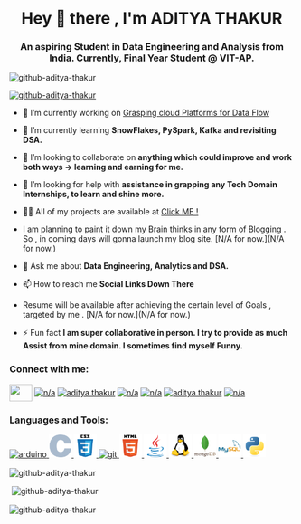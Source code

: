 <h1 align="center">Hey 👋 there , I'm ADITYA THAKUR</h1>
<h3 align="center">An aspiring Student in Data Engineering and Analysis from India. Currently, Final Year Student @ VIT-AP.</h3>

<p align="left"> <img src="https://komarev.com/ghpvc/?username=github-aditya-thakur&label=Profile%20views&color=0e75b6&style=flat" alt="github-aditya-thakur" /> </p>

<p align="left"> <a href="https://github.com/ryo-ma/github-profile-trophy"><img src="https://github-profile-trophy.vercel.app/?username=github-aditya-thakur" alt="github-aditya-thakur" /></a> </p>

- 🔭 I’m currently working on [Grasping cloud Platforms for Data Flow](https://portfolio-two-inky-60.vercel.app/)

- 🌱 I’m currently learning **SnowFlakes, PySpark, Kafka and revisiting DSA.**

- 👯 I’m looking to collaborate on **anything which could improve and work both ways -> learning and earning for me.**

- 🤝 I’m looking for help with **assistance in grapping any Tech Domain Internships, to learn and shine more.**

- 👨‍💻 All of my projects are available at [Click ME !](https://portfolio-two-inky-60.vercel.app/)

- I am planning to paint it down my Brain thinks in any form of Blogging . So , in coming days will gonna launch my blog site. [N/A for now.](N/A for now.)

- 💬 Ask me about **Data Engineering, Analytics and DSA.**

- 📫 How to reach me **Social Links Down There**

- Resume will be available after achieving the certain level of Goals , targeted by me . [N/A for now.](N/A for now.)

- ⚡ Fun fact **I am super collaborative in person. I try to provide as much Assist from mine domain. I sometimes find myself Funny.**

<h3 align="left">Connect with me:</h3>
<p align="left">
<!-- <a href="https://codepen.io/n/a" target="blank"><img align="center" src="https://raw.githubusercontent.com/rahuldkjain/github-profile-readme-generator/master/src/images/icons/Social/codepen.svg" alt="n/a" height="30" width="40" /></a>
<a href="https://dev.to/n/a" target="blank"><img align="center" src="https://raw.githubusercontent.com/rahuldkjain/github-profile-readme-generator/master/src/images/icons/Social/devto.svg" alt="n/a" height="30" width="40" /></a>
<a href="https://twitter.com/n/a" target="blank"><img align="center" src="https://raw.githubusercontent.com/rahuldkjain/github-profile-readme-generator/master/src/images/icons/Social/twitter.svg" alt="n/a" height="30" width="40" /></a>  -->
<a href="https://www.linkedin.com/in/oyeaditya/" target="blank"><img align="center" src="https://raw.githubusercontent.com/rahuldkjain/github-profile-readme-generator/master/src/images/icons/Social/linked-in-alt.svg" height="30" width="40" /></a>
  <!--
<a href="https://stackoverflow.com/users/n/a" target="blank"><img align="center" src="https://raw.githubusercontent.com/rahuldkjain/github-profile-readme-generator/master/src/images/icons/Social/stack-overflow.svg" alt="n/a" height="30" width="40" /></a>
<a href="https://codesandbox.com/n/a" target="blank"><img align="center" src="https://raw.githubusercontent.com/rahuldkjain/github-profile-readme-generator/master/src/images/icons/Social/codesandbox.svg" alt="n/a" height="30" width="40" /></a>  -->
<a href="https://www.kaggle.com/igthakur" target="blank"><img align="center" src="https://raw.githubusercontent.com/rahuldkjain/github-profile-readme-generator/master/src/images/icons/Social/kaggle.svg" alt="n/a" height="30" width="40" /></a> <!--
<a href="https://fb.com/n/a" target="blank"><img align="center" src="https://raw.githubusercontent.com/rahuldkjain/github-profile-readme-generator/master/src/images/icons/Social/facebook.svg" alt="n/a" height="30" width="40" /></a>
<a href="https://instagram.com/ig_thakuryt" target="blank"><img align="center" src="https://raw.githubusercontent.com/rahuldkjain/github-profile-readme-generator/master/src/images/icons/Social/instagram.svg" alt="ig_thakuryt" height="30" width="40" /></a>
<a href="https://dribbble.com/n/a" target="blank"><img align="center" src="https://raw.githubusercontent.com/rahuldkjain/github-profile-readme-generator/master/src/images/icons/Social/dribbble.svg" alt="n/a" height="30" width="40" /></a>
<a href="https://www.behance.net/n/a" target="blank"><img align="center" src="https://raw.githubusercontent.com/rahuldkjain/github-profile-readme-generator/master/src/images/icons/Social/behance.svg" alt="n/a" height="30" width="40" /></a>
<a href="https://hashnode.com/n/a" target="blank"><img align="center" src="https://raw.githubusercontent.com/rahuldkjain/github-profile-readme-generator/master/src/images/icons/Social/hashnode.svg" alt="n/a" height="30" width="40" /></a>
<a href="https://medium.com/n/a" target="blank"><img align="center" src="https://raw.githubusercontent.com/rahuldkjain/github-profile-readme-generator/master/src/images/icons/Social/medium.svg" alt="n/a" height="30" width="40" /></a>
<a href="https://www.youtube.com/c/n/a" target="blank"><img align="center" src="https://raw.githubusercontent.com/rahuldkjain/github-profile-readme-generator/master/src/images/icons/Social/youtube.svg" alt="n/a" height="30" width="40" /></a> -->
<a href="https://www.codechef.com/users/igthakur" target="blank"><img align="center" src="https://cdn.jsdelivr.net/npm/simple-icons@3.1.0/icons/codechef.svg" alt="aditya thakur" height="30" width="40" /></a>
<a href="https://www.hackerrank.com/profile/aditya_22bec7143" target="blank"><img align="center" src="https://raw.githubusercontent.com/rahuldkjain/github-profile-readme-generator/master/src/images/icons/Social/hackerrank.svg" alt="n/a" height="30" width="40" /></a>
<a href="https://codeforces.com/profile/ap_22bec7143" target="blank"><img align="center" src="https://raw.githubusercontent.com/rahuldkjain/github-profile-readme-generator/master/src/images/icons/Social/codeforces.svg" alt="n/a" height="30" width="40" /></a>
<a href="https://leetcode.com/u/aditya_22bec7143/" target="blank"><img align="center" src="https://raw.githubusercontent.com/rahuldkjain/github-profile-readme-generator/master/src/images/icons/Social/leet-code.svg" alt="aditya thakur" height="30" width="40" /></a>
<!--<a href="https://www.hackerearth.com/n/a" target="blank"><img align="center" src="https://raw.githubusercontent.com/rahuldkjain/github-profile-readme-generator/master/src/images/icons/Social/hackerearth.svg" alt="n/a" height="30" width="40" /></a> -->
<a href="https://www.geeksforgeeks.org/user/piyushkumfzi9/" target="blank"><img align="center" src="https://raw.githubusercontent.com/rahuldkjain/github-profile-readme-generator/master/src/images/icons/Social/geeks-for-geeks.svg" alt="n/a" height="30" width="40" /></a>
<!--<a href="https://www.topcoder.com/members/n/a" target="blank"><img align="center" src="https://raw.githubusercontent.com/rahuldkjain/github-profile-readme-generator/master/src/images/icons/Social/topcoder.svg" alt="n/a" height="30" width="40" /></a>
<a href="https://discord.gg/n/a" target="blank"><img align="center" src="https://raw.githubusercontent.com/rahuldkjain/github-profile-readme-generator/master/src/images/icons/Social/discord.svg" alt="n/a" height="30" width="40" /></a>
<a href="/n/a" target="blank"><img align="center" src="https://raw.githubusercontent.com/rahuldkjain/github-profile-readme-generator/master/src/images/icons/Social/rss.svg" alt="n/a" height="30" width="40" /></a>
</p> -->

<h3 align="left">Languages and Tools:</h3>
 <p align="left"> <!-- <a href="https://developer.android.com" target="_blank" rel="noreferrer"><img src="https://raw.githubusercontent.com/devicons/devicon/master/icons/android/android-original-wordmark.svg" alt="android" width="40" height="40"/> </a> --> <a href="https://www.arduino.cc/" target="_blank" rel="noreferrer"> <img src="https://cdn.worldvectorlogo.com/logos/arduino-1.svg" alt="arduino" width="40" height="40"/> </a> <!-- <a href="https://getbootstrap.com" target="_blank" rel="noreferrer"> <img src="https://raw.githubusercontent.com/devicons/devicon/master/icons/bootstrap/bootstrap-plain-wordmark.svg" alt="bootstrap" width="40" height="40"/> </a> --><a href="https://www.cprogramming.com/" target="_blank" rel="noreferrer"> <img src="https://raw.githubusercontent.com/devicons/devicon/master/icons/c/c-original.svg" alt="c" width="40" height="40"/> </a> <!-- <a href="https://www.w3schools.com/cpp/" target="_blank" rel="noreferrer"> <img src="https://raw.githubusercontent.com/devicons/devicon/master/icons/cplusplus/cplusplus-original.svg" alt="cplusplus" width="40" height="40"/> </a> --> <a href="https://www.w3schools.com/css/" target="_blank" rel="noreferrer"> <img src="https://raw.githubusercontent.com/devicons/devicon/master/icons/css3/css3-original-wordmark.svg" alt="css3" width="40" height="40"/> </a> <!-- <a href="https://d3js.org/" target="_blank" rel="noreferrer"> <img src="https://raw.githubusercontent.com/devicons/devicon/master/icons/d3js/d3js-original.svg" alt="d3js" width="40" height="40"/> </a> --> <!-- <a href="https://flutter.dev" target="_blank" rel="noreferrer"> <img src="https://www.vectorlogo.zone/logos/flutterio/flutterio-icon.svg" alt="flutter" width="40" height="40"/> </a> --> <a href="https://git-scm.com/" target="_blank" rel="noreferrer"> <img src="https://www.vectorlogo.zone/logos/git-scm/git-scm-icon.svg" alt="git" width="40" height="40"/> </a> <a href="https://www.w3.org/html/" target="_blank" rel="noreferrer"> <img src="https://raw.githubusercontent.com/devicons/devicon/master/icons/html5/html5-original-wordmark.svg" alt="html5" width="40" height="40"/> </a> <a href="https://www.java.com" target="_blank" rel="noreferrer"> <img src="https://raw.githubusercontent.com/devicons/devicon/master/icons/java/java-original.svg" alt="java" width="40" height="40"/> </a> <!-- <a href="https://developer.mozilla.org/en-US/docs/Web/JavaScript" target="_blank" rel="noreferrer"> <img src="https://raw.githubusercontent.com/devicons/devicon/master/icons/javascript/javascript-original.svg" alt="javascript" width="40" height="40"/> </a> --><a href="https://www.linux.org/" target="_blank" rel="noreferrer"> <img src="https://raw.githubusercontent.com/devicons/devicon/master/icons/linux/linux-original.svg" alt="linux" width="40" height="40"/> </a> <a href="https://www.mongodb.com/" target="_blank" rel="noreferrer"> <img src="https://raw.githubusercontent.com/devicons/devicon/master/icons/mongodb/mongodb-original-wordmark.svg" alt="mongodb" width="40" height="40"/> </a> <a href="https://www.mysql.com/" target="_blank" rel="noreferrer"> <img src="https://raw.githubusercontent.com/devicons/devicon/master/icons/mysql/mysql-original-wordmark.svg" alt="mysql" width="40" height="40"/> </a> <!-- <a href="https://nodejs.org" target="_blank" rel="noreferrer"> <img src="https://raw.githubusercontent.com/devicons/devicon/master/icons/nodejs/nodejs-original-wordmark.svg" alt="nodejs" width="40" height="40"/> </a> --> <a href="https://www.python.org" target="_blank" rel="noreferrer">  <img src="https://raw.githubusercontent.com/devicons/devicon/master/icons/python/python-original.svg" alt="python" width="40" height="40"/> </a> <!-- <a href="https://reactjs.org/" target="_blank" rel="noreferrer"> <img src="https://raw.githubusercontent.com/devicons/devicon/master/icons/react/react-original-wordmark.svg" alt="react" width="40" height="40"/> </a> --> <!-- <a href="https://www.scala-lang.org" target="_blank" rel="noreferrer"> <img src="https://raw.githubusercontent.com/devicons/devicon/master/icons/scala/scala-original.svg" alt="scala" width="40" height="40"/> </a> --> <!-- <a href="https://tailwindcss.com/" target="_blank" rel="noreferrer"> <img src="https://www.vectorlogo.zone/logos/tailwindcss/tailwindcss-icon.svg" alt="tailwind" width="40" height="40"/> </a> --> </p>

<!--
<h3 align="left">Support:</h3>
<p><a href="https://www.buymeacoffee.com/n/a"> <img align="left" src="https://cdn.buymeacoffee.com/buttons/v2/default-yellow.png" height="50" width="210" alt="n/a" /></a><a href="https://ko-fi.com/n/a"> <img align="left" src="https://cdn.ko-fi.com/cdn/kofi3.png?v=3" height="50" width="210" alt="n/a" /></a></p><br><br> -->

<p><img align="center" src="https://github-readme-stats.vercel.app/api/top-langs?username=github-aditya-thakur&show_icons=true&locale=en&layout=compact" alt="github-aditya-thakur" /></p>

<p>&nbsp;<img align="center" src="https://github-readme-stats.vercel.app/api?username=github-aditya-thakur&show_icons=true&locale=en" alt="github-aditya-thakur" /></p>

<p><img align="center" src="https://github-readme-streak-stats.herokuapp.com/?user=github-aditya-thakur&" alt="github-aditya-thakur" /></p>
